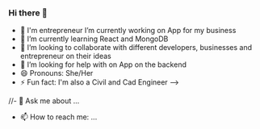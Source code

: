 ### Hi there 👋


- 🔭 I'm entrepreneur I’m currently working on App for my business
- 🌱 I’m currently learning React and MongoDB
- 👯 I’m looking to collaborate with different developers, businesses and entrepreneur on their ideas
- 🤔 I’m looking for help with on App on the backend 
- 😄 Pronouns: She/Her
- ⚡ Fun fact: I'm also a Civil and Cad Engineer
-->


//- 💬 Ask me about ...
- 📫 How to reach me: ...
